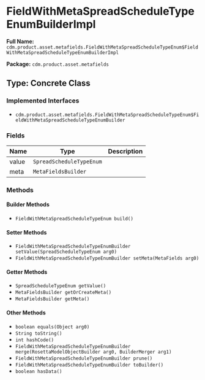 # FieldWithMetaSpreadScheduleTypeEnumBuilderImpl

**Full Name:** `cdm.product.asset.metafields.FieldWithMetaSpreadScheduleTypeEnum$FieldWithMetaSpreadScheduleTypeEnumBuilderImpl`

**Package:** `cdm.product.asset.metafields`

## Type: Concrete Class

### Implemented Interfaces

- `cdm.product.asset.metafields.FieldWithMetaSpreadScheduleTypeEnum$FieldWithMetaSpreadScheduleTypeEnumBuilder`

### Fields

| Name | Type | Description |
|------|------|-------------|
| value | `SpreadScheduleTypeEnum` |  |
| meta | `MetaFieldsBuilder` |  |

### Methods

#### Builder Methods

- `FieldWithMetaSpreadScheduleTypeEnum build()`

#### Setter Methods

- `FieldWithMetaSpreadScheduleTypeEnumBuilder setValue(SpreadScheduleTypeEnum arg0)`
- `FieldWithMetaSpreadScheduleTypeEnumBuilder setMeta(MetaFields arg0)`

#### Getter Methods

- `SpreadScheduleTypeEnum getValue()`
- `MetaFieldsBuilder getOrCreateMeta()`
- `MetaFieldsBuilder getMeta()`

#### Other Methods

- `boolean equals(Object arg0)`
- `String toString()`
- `int hashCode()`
- `FieldWithMetaSpreadScheduleTypeEnumBuilder merge(RosettaModelObjectBuilder arg0, BuilderMerger arg1)`
- `FieldWithMetaSpreadScheduleTypeEnumBuilder prune()`
- `FieldWithMetaSpreadScheduleTypeEnumBuilder toBuilder()`
- `boolean hasData()`

